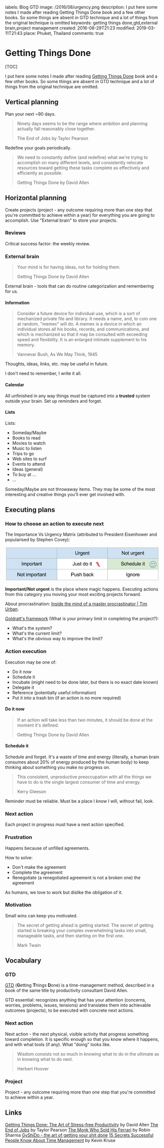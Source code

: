 labels: Blog
  		GTD
image: /2016/08/urgency.png
description: I put here some notes I made after reading Getting Things Done book and a few other books. So some things are absent in GTD technique and a lot of things from the original technique is omitted
keywords: getting things done,gtd,external brain,project management
created: 2016-08-29T21:23
modified: 2019-03-11T21:43
place: Phuket, Thailand
comments: true

# Getting Things Done

[TOC]

I put here some notes I made after reading [Getting Things Done](#gtd) book and a few other books. So some things are absent in GTD technique and a lot of things from the original technique are omitted.

## Vertical planning

Plan your next ~90 days.

> Ninety days seems to be the range where ambition and planning actually fall reasonably close together.
> 
> The End of Jobs by Taylor Pearson

Redefine your goals periodically.

> We need to constantly define (and redefine) what we're trying to accomplish on many different levels, and consistently relocate resources toward getting these tasks complete as effectively and efficiently as possible.
>
> Getting Things Done by David Allen

## Horizontal planning

Create projects (project - any outcome requiring more than one step that you're committed to achieve within a year) for everything you are going to accomplish. Use "External brain" to store your projects.

### Reviews

Critical success factor: the weekly review.

### External brain

> Your mind is for having ideas, not for holding them.
>
> Getting Things Done by David Allen

External brain - tools that can do routine categorization and remembering for us.

#### Information

> Consider a future device for individual use, which is a sort of mechanized private file and library. It needs a name, and, to coin one at random, "memex" will do. A memex is a device in which an individual stores all his books, records, and communications, and which is mechanized so that it may be consulted with exceeding speed and flexibility. It is an enlarged intimate supplement to his memory.
>
> Vannevar Bush, As We May Think, 1945

Thoughts, ideas, links, etc. may be useful in future.

I don't need to remember, I write it all.

#### Calendar

All unfinished in any way things must be captured into a **trusted** system outside your brain.
Set up reminders and forget.

#### Lists

Lists:
- Someday/Maybe
- Books to read
- Movies to watch
- Music to listen
- Trips to go
- Web sites to surf
- Events to attend
- Ideas (general)
- To buy at ...
- ...

Someday/Maybe are not throwaway items. They may be some of the most interesting and creative things you'll ever get involved with.

## Executing plans

### How to choose an action to execute next

The Importance Vs Urgency Matrix (attributed to President Eisenhower and popularised by Stephen Covey):

![The Importance Vs Urgency Matrix](urgency.png)

**Important/Not urgent** is the place where magic happens. Executing actions from this category you moving your most exciting projects forward.

About procrastination: [Inside the mind of a master procrastinator | Tim Urban](https://www.youtube.com/watch?v=arj7oStGLkU).

[Goldratt's framework](https://en.wikipedia.org/wiki/Theory_of_constraints) (What is your primary limit in completing the project?):

- What's the system?
- What's the current limit?
- What's the obvious way to improve the limit?

### Action execution

Execution may be one of:

- Do it now
- Schedule it
- Incubate (might need to be done later, but there is no exact date known)
- Delegate it
- Reference (potentially useful information)
- Put it into a trash bin (if an action is no more required)

#### Do it now

> If an action will take less than two minutes, it should be done at the moment it's defined.
>
> Getting Things Done by David Allen

#### Schedule it

Schedule and forget. It's a waste of time and energy (literally, a human brain consumes about 20% of energy produced by the human body) to keep thinking about something you make no progress on.

> This consistent, unproductive preoccupation with all the things we have to do is the single largest consumer of time and energy.
>
> Kerry Gleeson

Reminder must be reliable. Must be a place I know I will, without fail, look.

### Next action

Each project in progress must have a next action specified.

### Frustration

Happens because of unfilled agreements.

How to solve:

- Don't make the agreement
- Complete the agreement
- Renegotiate (a renegotiated agreement is not a broken one) the agreement

As humans, we love to work but dislike the obligation of it.

### Motivation

Small wins can keep you motivated.

> The secret of getting ahead is getting started. The secret of getting started is breaking your complex overwhelming tasks into small, manageable tasks, and then starting on the first one.
>
> Mark Twain

## Vocabulary

### GTD

[GTD](https://en.wikipedia.org/wiki/Getting_Things_Done) (**G**etting **T**hings **D**one) is a time-management method, described in a book of the same title by productivity consultant David Allen.

GTD essential: recognizes anything that has your attention (concerns, worries, problems, issues, tensions) and translates them into achievable outcomes (projects), to be executed with concrete next actions.

### Next action

Next action - the next physical, visible activity that progress something toward completion. It is specific enough so that you know where it happens, and with what tools (if any). What "doing" looks like.

> Wisdom consists not so much in knowing what to do in the ultimate as in knowing what to do next.
>
> Herbert Hoover

### Project

Project - any outcome requiring more than one step that you're committed to achieve within a year.

## Links

[Getting Things Done: The Art of Stress-free Productivity](https://www.amazon.com/Getting-Things-Done-Stress-free-Productivity-ebook/dp/B00SHL3V8M) by David Allen
[The End of Jobs](https://www.amazon.com/End-Jobs-Meaning-9-5-ebook/dp/B010L8SYRG) by Taylor Pearson
[The Monk Who Sold His Ferrari](https://www.amazon.com/Monk-Who-Sold-His-Ferrari/dp/0062515675) by Robin Sharma
[GyShiDo - the art of getting your shit done](https://gyshido.com/)
[15 Secrets Successful People Know About Time Management](https://www.amazon.com/Secrets-Successful-People-Management-Straight-ebook/dp/B016FPTIZ6) by Kevin Kruse
